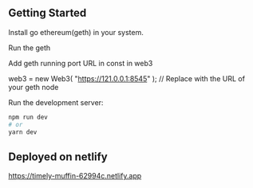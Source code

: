 ## Getting Started

Install go ethereum(geth) in your system.

Run the geth

Add geth running port URL in const in web3 

web3 = new Web3(
      "https://121.0.0.1:8545"
    ); // Replace with the URL of your geth node
    
Run the development server:

```bash
npm run dev
# or
yarn dev
```

## Deployed on netlify

https://timely-muffin-62994c.netlify.app
